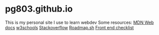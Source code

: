 # pg803.github.io
This is my personal site I use to learn webdev
Some resources:
[MDN Web docs](https://developer.mozilla.org/en-US/)
[w3schools](https://www.w3schools.com/)
[Stackoverflow](https://stackoverflow.com)
[Roadmap.sh](https://roadmap.sh)
[Front end checklist](https://github.com/thedaviddias/Front-End-Checklist)